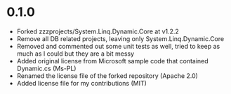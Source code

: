 # 0.1.0
- Forked zzzprojects/System.Linq.Dynamic.Core at v1.2.2
- Remove all DB related projects, leaving only System.Linq.Dynamic.Core
- Removed and commented out some unit tests as well, tried to keep as much as I could but they are a bit messy
- Added original license from Microsoft sample code that contained Dynamic.cs (Ms-PL)
- Renamed the license file of the forked repository (Apache 2.0)
- Added license file for my contributions (MIT)